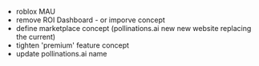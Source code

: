 - roblox MAU
- remove ROI Dashboard - or imporve concept
- define marketplace concept (pollinations.ai new new website replacing the current)
- tighten 'premium' feature concept
- update pollinations.ai name